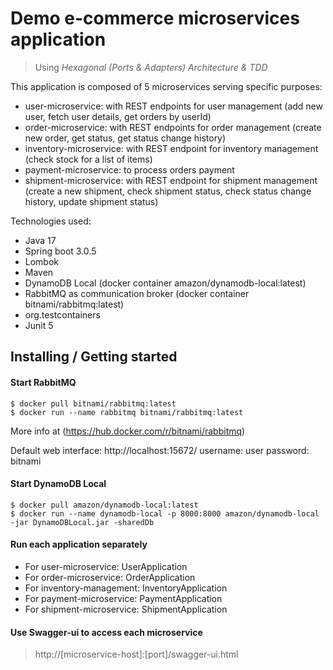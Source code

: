 # Demo e-commerce microservices application
> Using *Hexagonal (Ports & Adapters) Architecture & TDD*

This application is composed of 5 microservices serving specific purposes:
* user-microservice: with REST endpoints for user management (add new user, fetch user details, get orders by userId)
* order-microservice: with REST endpoints for order management (create new order, get status, get status change history)
* inventory-microservice: with REST endpoint for inventory management (check stock for a list of items)
* payment-microservice: to process orders payment
* shipment-microservice: with REST endpoint for shipment management (create a new shipment, check shipment status, check status change history, update shipment status)

Technologies used:
* Java 17
* Spring boot 3.0.5
* Lombok
* Maven
* DynamoDB Local (docker container amazon/dynamodb-local:latest)
* RabbitMQ as communication broker (docker container bitnami/rabbitmq:latest)
* org.testcontainers
* Junit 5

## Installing / Getting started

#### Start RabbitMQ
```console
$ docker pull bitnami/rabbitmq:latest
$ docker run --name rabbitmq bitnami/rabbitmq:latest
``` 
More info at (https://hub.docker.com/r/bitnami/rabbitmq)

Default web interface: http://localhost:15672/
username: user
password: bitnami

#### Start DynamoDB Local
```console
$ docker pull amazon/dynamodb-local:latest
$ docker run --name dynamodb-local -p 8000:8000 amazon/dynamodb-local -jar DynamoDBLocal.jar -sharedDb
```

#### Run each application separately
* For user-microservice: UserApplication
* For order-microservice: OrderApplication
* For inventory-management: InventoryApplication
* For payment-microservice: PaymentApplication
* For shipment-microservice: ShipmentApplication

#### Use Swagger-ui to access each microservice
> http://[microservice-host]:[port]/swagger-ui.html
